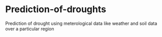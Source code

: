 # Prediction-of-droughts
Prediction of drought using meterological data like weather and soil data over a particular region
